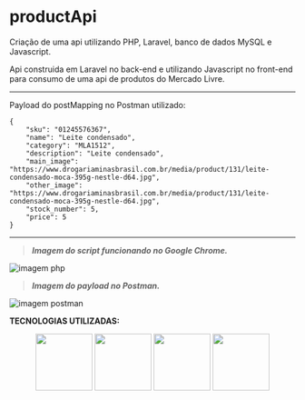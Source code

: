 # productApi
<p> Criação de uma api utilizando PHP, Laravel, banco de dados MySQL e Javascript.

Api construida em Laravel no back-end e utilizando Javascript no front-end para consumo de uma api de produtos do Mercado Livre.






--------------------------


Payload do postMapping no Postman utilizado:
  
```  
{
    "sku": "01245576367",
    "name": "Leite condensado",
    "category": "MLA1512",
    "description": "Leite condensado",
    "main_image": "https://www.drogariaminasbrasil.com.br/media/product/131/leite-condensado-moca-395g-nestle-d64.jpg",
    "other_image": "https://www.drogariaminasbrasil.com.br/media/product/131/leite-condensado-moca-395g-nestle-d64.jpg",
    "stock_number": 5,
    "price": 5
}
 ```
 
_________________
 
 > ***Imagem do script funcionando no Google Chrome.***

![imagem php](https://user-images.githubusercontent.com/85499983/201706861-f2fa5753-750f-48c6-82ff-9807ab223af4.png)
 
 > ***Imagem do payload no Postman.***

![imagem postman](https://user-images.githubusercontent.com/85499983/201707477-d279594b-63ce-41e0-af0f-1c83eb923150.png)
 
 **TECNOLOGIAS UTILIZADAS:**
 
 <p align="center">
 
 <img src="https://cdn.jsdelivr.net/gh/devicons/devicon/icons/php/php-original.svg" height=100 />
 <img src="https://cdn.jsdelivr.net/gh/devicons/devicon/icons/laravel/laravel-plain-wordmark.svg" height=100 />
 <img src="https://cdn.jsdelivr.net/gh/devicons/devicon/icons/mysql/mysql-original-wordmark.svg" height=100 />
 <img src="https://cdn.jsdelivr.net/gh/devicons/devicon/icons/javascript/javascript-plain.svg" height=100 />
               
 </p>
          
          
  
  


</p>

